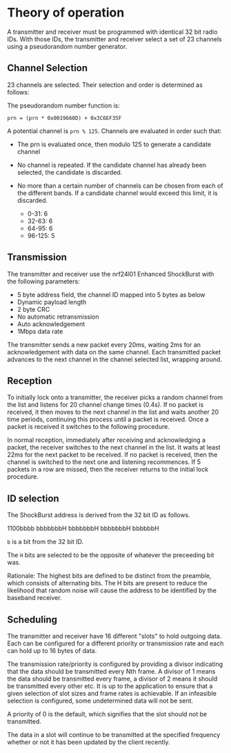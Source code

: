 # Theory of operation #

A transmitter and receiver must be programmed with identical 32 bit
radio IDs.  With those IDs, the transmitter and receiver select a set of
23 channels using a pseudorandom number generator.

## Channel Selection ##

23 channels are selected.  Their selection and order is determined as
follows:

The pseudorandom number function is:

```
prn = (prn * 0x0019660D) + 0x3C6EF35F
```

A potential channel is `prn % 125`.  Channels are evaluated in order such that:

* The prn is evaluated once, then modulo 125 to generate a candidate
  channel

* No channel is repeated.  If the candidate channel has already been
  selected, the candidate is discarded.

* No more than a certain number of channels can be chosen from each of
  the different bands.  If a candidate channel would exceed this
  limit, it is discarded.
  * 0-31: 6
  * 32-63: 6
  * 64-95: 6
  * 96-125: 5

## Transmission ##

The transmitter and receiver use the nrf24l01 Enhanced ShockBurst with
the following parameters:

* 5 byte address field, the channel ID mapped into 5 bytes as below
* Dynamic payload length
* 2 byte CRC
* No automatic retransmission
* Auto acknowledgement
* 1Mbps data rate

The transmitter sends a new packet every 20ms, waiting 2ms for an
acknowledgement with data on the same channel.  Each transmitted
packet advances to the next channel in the channel selected list,
wrapping around.

## Reception ##

To initially lock onto a transmitter, the receiver picks a random
channel from the list and listens for 20 channel change times (0.4s).
If no packet is received, it then moves to the next channel in the
list and waits another 20 time periods, continuing this process until
a packet is received.  Once a packet is received it switches to the
following procedure.

In normal reception, immediately after receiving and acknowledging a
packet, the receiver switches to the next channel in the list.  It
waits at least 22ms for the next packet to be received.  If no packet
is received, then the channel is switched to the next one and
listening recommences.  If 5 packets in a row are missed, then the
receiver returns to the initial lock procedure.

## ID selection ##

The ShockBurst address is derived from the 32 bit ID as follows.

1100bbbb bbbbbbbH bbbbbbbH bbbbbbbH bbbbbbH

`b` is a bit from the 32 bit ID.

The `H` bits are selected to be the opposite of whatever the
preceeding bit was.

Rationale: The highest bits are defined to be distinct from the
preamble, which consists of alternating bits.  The H bits are present
to reduce the likelihood that random noise will cause the address to
be identified by the baseband receiver.

## Scheduling ##

The transmitter and receiver have 16 different "slots" to hold
outgoing data.  Each can be configured for a different priority or
transmission rate and each can hold up to 16 bytes of data.

The transmission rate/priority is configured by providing a divisor
indicating that the data should be transmitted every Nth frame.  A
divisor of 1 means the data should be transmitted every frame, a
divisor of 2 means it should be transmitted every other etc.  It is up
to the application to ensure that a given selection of slot sizes and
frame rates is achievable.  If an infeasible selection is configured,
some undetermined data will not be sent.

A priority of 0 is the default, which signifies that the slot should
not be transmitted.

The data in a slot will continue to be transmitted at the specified
frequency whether or not it has been updated by the client recently.
